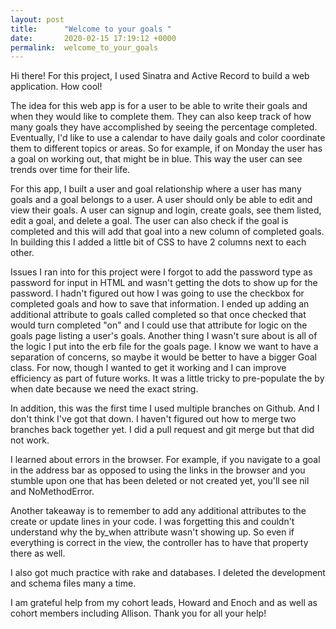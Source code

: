 ```yaml
---
layout: post
title:      "Welcome to your goals "
date:       2020-02-15 17:19:12 +0000
permalink:  welcome_to_your_goals
---
```



Hi there! For this project, I used Sinatra and Active Record to build a web application. How cool!

The idea for this web app is for a user to be able to write their goals and when they would like to complete them. They can also keep track of how many goals they have accomplished by seeing the percentage completed. Eventually, I'd like to use a calendar to have daily goals and color coordinate them to different topics or areas. So for example, if on Monday the user has a goal on working out, that might be in blue. This way the user can see trends over time for their life.

For this app, I built a user and goal relationship where a user has many goals and a goal belongs to a user. A user should only be able to edit and view their goals. A user can signup and login, create goals, see them listed, edit a goal, and delete a goal. The user can also check if the goal is completed and this will add that goal into a new column of completed goals. In building this I added a little bit of CSS to have 2 columns next to each other.

Issues I ran into for this project were I forgot to add the password type as password for input in HTML and wasn't getting the dots to show up for the password. I hadn't figured out how I was going to use the checkbox for completed goals and how to save that information. I ended up adding an additional attribute to goals called completed so that once checked that would turn completed "on" and I could use that attribute for logic on the goals page listing a user's goals. Another thing I wasn't sure about is all of the logic I put into the erb file for the goals page. I know we want to have a separation of concerns, so maybe it would be better to have a bigger Goal class. For now, though I wanted to get it working and I can improve efficiency as part of future works. It was a little tricky to pre-populate the by when date because we need the exact string.


In addition, this was the first time I used multiple branches on Github. And I don't think I've got that down. I haven't figured out how to merge two branches back together yet. I did a pull request and git merge but that did not work.

I learned about errors in the browser. For example, if you navigate to a goal in the address bar as opposed to using the links in the browser and you stumble upon one that has been deleted or not created yet, you'll see nil and NoMethodError.

Another takeaway is to remember to add any additional attributes to the create or update lines in your code. I was forgetting this and couldn't understand why the by_when attribute wasn't showing up. So even if everything is correct in the view, the controller has to have that property there as well.

I also got much practice with rake and databases. I deleted the development and schema files many a time.

I am grateful help from my cohort leads, Howard and Enoch and as well as cohort members including Allison. Thank you for all your help!
